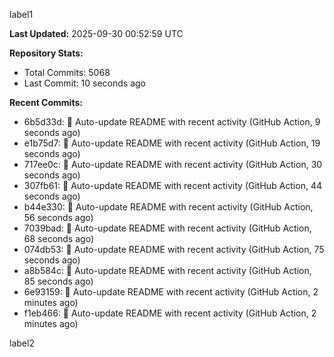 
label1 
<!-- ACTIVITY_START -->
**Last Updated:** 2025-09-30 00:52:59 UTC

**Repository Stats:**
- Total Commits: 5068
- Last Commit: 10 seconds ago

**Recent Commits:**
- 6b5d33d: 🤖 Auto-update README with recent activity (GitHub Action, 9 seconds ago)
- e1b75d7: 🤖 Auto-update README with recent activity (GitHub Action, 19 seconds ago)
- 717ee0c: 🤖 Auto-update README with recent activity (GitHub Action, 30 seconds ago)
- 307fb61: 🤖 Auto-update README with recent activity (GitHub Action, 44 seconds ago)
- b44e330: 🤖 Auto-update README with recent activity (GitHub Action, 56 seconds ago)
- 7039bad: 🤖 Auto-update README with recent activity (GitHub Action, 68 seconds ago)
- 074db53: 🤖 Auto-update README with recent activity (GitHub Action, 75 seconds ago)
- a8b584c: 🤖 Auto-update README with recent activity (GitHub Action, 85 seconds ago)
- 6e93159: 🤖 Auto-update README with recent activity (GitHub Action, 2 minutes ago)
- f1eb466: 🤖 Auto-update README with recent activity (GitHub Action, 2 minutes ago)
<!-- ACTIVITY_END -->

label2
